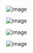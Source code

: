 ![image](https://github.com/user-attachments/assets/9f6bb314-ac1d-43d6-824e-ecd801762aa9)

![image](https://github.com/user-attachments/assets/7f4496f5-e05b-4312-97fb-58cf1175b811)

![image](https://github.com/user-attachments/assets/b60979b3-fde7-4c99-9a93-e198ccf480ae)

![image](https://github.com/user-attachments/assets/9df96d60-e3f4-4a85-841d-18faf4ebc6ef)
